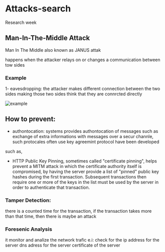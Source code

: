 # Attacks-search
Research week

## Man-In-The-Middle Attack
Man In The Middle also known as JANUS attak

happens when the attacker relays on or changes a communication between tow sides

### Example

1- eavesdropping: the attacker makes different connection between the two sides making those two sides think that they are connrcted directly 


![example](https://scontent.fjrs2-1.fna.fbcdn.net/v/t35.0-12/25521023_10215337900783222_67684309_o.png?oh=f86c018f184c1e915496a10426fe1e83&oe=5A3A11CB)



## How to prevent:

* authontocation:
systems provides authontocation of messages such as exchange of extra  informations with messages over a secur channle, such protocales often use key agreemint protocol have been developed

such as,  

- HTTP Public Key Pinning, sometimes called "certificate pinning", helps prevent a MITM attack in which the certificate authority itself is compromised, by having the server provide a list of "pinned" public key hashes during the first transaction. Subsequent transactions then require one or more of the keys in the list must be used by the server in order to authenticate that transaction.
 
### Tamper Detection:
there is a counted time for the transaction, if the transaction takes more than that time, then there is maybe an attack

### Foresenic Analysis
it monitor and analize the network trafic 
e.i:
check for the ip address for the server
dns adress for the server 
certificate of the server 
